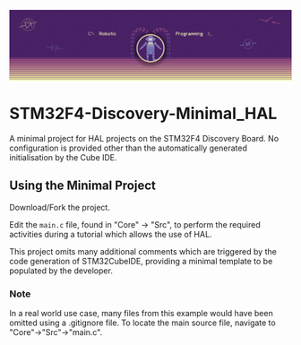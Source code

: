 ![Banner image for Robotic Programming at Staffordshire University](/BB_Banner_RP_ULTRA@4x.png)
# STM32F4-Discovery-Minimal_HAL
A minimal project for HAL projects on the STM32F4 Discovery Board. No configuration is provided other than the automatically generated initialisation by the Cube IDE.

## Using the Minimal Project
Download/Fork the project.

Edit the `main.c` file, found in "Core" -> "Src", to perform the required activities during a tutorial which allows the use of HAL.

This project omits many additional comments which are triggered by the code generation of STM32CubeIDE, providing a minimal template to be populated by the developer.

### Note
In a real world use case, many files from this example would have been omitted using a .gitignore file. To locate the main source file, navigate to "Core"->"Src"->"main.c".



